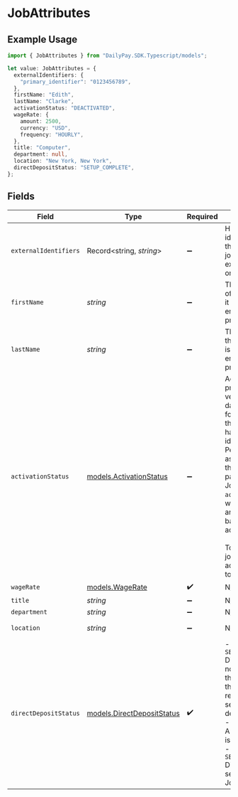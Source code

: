 # JobAttributes

## Example Usage

```typescript
import { JobAttributes } from "DailyPay.SDK.Typescript/models";

let value: JobAttributes = {
  externalIdentifiers: {
    "primary_identifier": "0123456789",
  },
  firstName: "Edith",
  lastName: "Clarke",
  activationStatus: "DEACTIVATED",
  wageRate: {
    amount: 2500,
    currency: "USD",
    frequency: "HOURLY",
  },
  title: "Computer",
  department: null,
  location: "New York, New York",
  directDepositStatus: "SETUP_COMPLETE",
};
```

## Fields

| Field                                                                                                                                                                                                                                                                                                                             | Type                                                                                                                                                                                                                                                                                                                              | Required                                                                                                                                                                                                                                                                                                                          | Description                                                                                                                                                                                                                                                                                                                       | Example                                                                                                                                                                                                                                                                                                                           |
| --------------------------------------------------------------------------------------------------------------------------------------------------------------------------------------------------------------------------------------------------------------------------------------------------------------------------------- | --------------------------------------------------------------------------------------------------------------------------------------------------------------------------------------------------------------------------------------------------------------------------------------------------------------------------------- | --------------------------------------------------------------------------------------------------------------------------------------------------------------------------------------------------------------------------------------------------------------------------------------------------------------------------------- | --------------------------------------------------------------------------------------------------------------------------------------------------------------------------------------------------------------------------------------------------------------------------------------------------------------------------------- | --------------------------------------------------------------------------------------------------------------------------------------------------------------------------------------------------------------------------------------------------------------------------------------------------------------------------------- |
| `externalIdentifiers`                                                                                                                                                                                                                                                                                                             | Record<string, *string*>                                                                                                                                                                                                                                                                                                          | :heavy_minus_sign:                                                                                                                                                                                                                                                                                                                | Holds unique identifiers for the employee or job defined by external organizations.                                                                                                                                                                                                                                               | {<br/>"primary_identifier": "0123456789"<br/>}                                                                                                                                                                                                                                                                                    |
| `firstName`                                                                                                                                                                                                                                                                                                                       | *string*                                                                                                                                                                                                                                                                                                                          | :heavy_minus_sign:                                                                                                                                                                                                                                                                                                                | The first name of the person as it is listed in their employee profile.                                                                                                                                                                                                                                                           | Edith                                                                                                                                                                                                                                                                                                                             |
| `lastName`                                                                                                                                                                                                                                                                                                                        | *string*                                                                                                                                                                                                                                                                                                                          | :heavy_minus_sign:                                                                                                                                                                                                                                                                                                                | The last name of the person as it is listed in their employee profile.                                                                                                                                                                                                                                                            | Clarke                                                                                                                                                                                                                                                                                                                            |
| `activationStatus`                                                                                                                                                                                                                                                                                                                | [models.ActivationStatus](../models/activationstatus.md)                                                                                                                                                                                                                                                                          | :heavy_minus_sign:                                                                                                                                                                                                                                                                                                                | Activation is the process of verifying that data is available for a Job,  and that a person has verified their identity as the Person associated with the Job. Only paychecks from Jobs with `activated` status will contribute to an earnings balance account.<br/><br/>To deactivate a job, update activation_status to `DEACTIVATED`.<br/> | DEACTIVATED                                                                                                                                                                                                                                                                                                                       |
| `wageRate`                                                                                                                                                                                                                                                                                                                        | [models.WageRate](../models/wagerate.md)                                                                                                                                                                                                                                                                                          | :heavy_check_mark:                                                                                                                                                                                                                                                                                                                | N/A                                                                                                                                                                                                                                                                                                                               |                                                                                                                                                                                                                                                                                                                                   |
| `title`                                                                                                                                                                                                                                                                                                                           | *string*                                                                                                                                                                                                                                                                                                                          | :heavy_minus_sign:                                                                                                                                                                                                                                                                                                                | N/A                                                                                                                                                                                                                                                                                                                               | Computer                                                                                                                                                                                                                                                                                                                          |
| `department`                                                                                                                                                                                                                                                                                                                      | *string*                                                                                                                                                                                                                                                                                                                          | :heavy_minus_sign:                                                                                                                                                                                                                                                                                                                | N/A                                                                                                                                                                                                                                                                                                                               | <nil>                                                                                                                                                                                                                                                                                                                             |
| `location`                                                                                                                                                                                                                                                                                                                        | *string*                                                                                                                                                                                                                                                                                                                          | :heavy_minus_sign:                                                                                                                                                                                                                                                                                                                | N/A                                                                                                                                                                                                                                                                                                                               | New York, New York                                                                                                                                                                                                                                                                                                                |
| `directDepositStatus`                                                                                                                                                                                                                                                                                                             | [models.DirectDepositStatus](../models/directdepositstatus.md)                                                                                                                                                                                                                                                                    | :heavy_check_mark:                                                                                                                                                                                                                                                                                                                | - `SETUP_REQUIRED` Direct deposit is not set up for this Job. Update this resource's relationships to set up direct deposit.<br/>- `SETUP_PENDING` A system action is still pending.<br/>- `SETUP_COMPLETE` Direct deposit is set up for this Job.<br/>                                                                           | SETUP_COMPLETE                                                                                                                                                                                                                                                                                                                    |